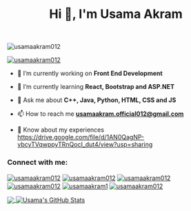 <h1 align="center">Hi 👋, I'm Usama Akram</h1>
<img align= src="https://raw.githubusercontent.com/usamaakram012/usamaakram012/main/text.gif">

<p align="left"> <img src="https://komarev.com/ghpvc/?username=usamaakram012&label=Profile%20views&color=0e75b6&style=flat" alt="usamaakram012" /> </p>

<p align="left"> <a href="https://twitter.com/usamaakram012" target="blank"><img src="https://img.shields.io/twitter/follow/usamaakram012?logo=twitter&style=for-the-badge" alt="usamaakram012" /></a> </p>

- 🔭 I’m currently working on **Front End Development**

- 🌱 I’m currently learning **React, Bootstrap and ASP.NET**

- 💬 Ask me about **C++, Java, Python, HTML, CSS and JS**

- 📫 How to reach me **usamaakram.official012@gmail.com**

- 📄 Know about my experiences https://drive.google.com/file/d/1AN0QagNP-vbcyTVqwppyTRnQocI_dut4/view?usp=sharing


<h3 align="left">Connect with me:</h3>
<p align="left">
<a href="https://twitter.com/usamaakram012" target="blank"><img align="center" src="https://raw.githubusercontent.com/rahuldkjain/github-profile-readme-generator/master/src/images/icons/Social/twitter.svg" alt="usamaakram012" height="30" width="40" /></a>
<a href="https://linkedin.com/in/usamaakram012" target="blank"><img align="center" src="https://raw.githubusercontent.com/rahuldkjain/github-profile-readme-generator/master/src/images/icons/Social/linked-in-alt.svg" alt="usamaakram012" height="30" width="40" /></a>
<a href="https://fb.com/usamaakram012" target="blank"><img align="center" src="https://raw.githubusercontent.com/rahuldkjain/github-profile-readme-generator/master/src/images/icons/Social/facebook.svg" alt="usamaakram012" height="30" width="40" /></a>
<a href="https://instagram.com/usamaakram012" target="blank"><img align="center" src="https://raw.githubusercontent.com/rahuldkjain/github-profile-readme-generator/master/src/images/icons/Social/instagram.svg" alt="usamaakram012" height="30" width="40" /></a>
<a href="https://www.behance.net/usamaakram1" target="blank"><img align="center" src="https://raw.githubusercontent.com/rahuldkjain/github-profile-readme-generator/master/src/images/icons/Social/behance.svg" alt="usamaakram1" height="30" width="40" /></a>
<a href="https://www.hackerrank.com/usamaakram012" target="blank"><img align="center" src="https://raw.githubusercontent.com/rahuldkjain/github-profile-readme-generator/master/src/images/icons/Social/hackerrank.svg" alt="usamaakram012" height="30" width="40" /></a>
</p>


<a href="https://github.com/usamaakram012/usamaakram012">
  <img align="center" src="https://github-readme-stats.vercel.app/api/top-langs/?username=usamaakram012&hide=java,html,tex&title_color=ffffff&text_color=c9cacc&icon_color=2bbc8a&bg_color=1d1f21&langs_count=3" />
</a>
<a href="https://github.com/usamaakram012/usamaakram012">
  <img align="center" src="https://github-readme-stats.vercel.app/api?username=usamaakram012&show_icons=true&line_height=27&count_private=true&title_color=ffffff&text_color=c9cacc&icon_color=2bbc8a&bg_color=1d1f21" alt="Usama's GitHub Stats" />
</a>


